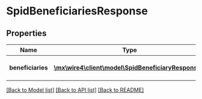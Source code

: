 # SpidBeneficiariesResponse

## Properties
Name | Type | Description | Notes
------------ | ------------- | ------------- | -------------
**beneficiaries** | [**\mx\wire4\client\model\SpidBeneficiaryResponse[]**](SpidBeneficiaryResponse.md) | Lista de beneficiarios obtenidos | [optional] 

[[Back to Model list]](../../README.md#documentation-for-models) [[Back to API list]](../../README.md#documentation-for-api-endpoints) [[Back to README]](../../README.md)

